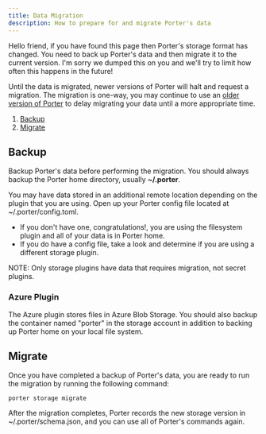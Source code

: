 ```yaml
---
title: Data Migration
description: How to prepare for and migrate Porter's data
---
```


Hello friend, if you have found this page then Porter's storage format has
changed. You need to back up Porter's data and then migrate it to the current
version. I'm sorry we dumped this on you and we'll try to limit how often this
happens in the future!

Until the data is migrated, newer versions of Porter will halt and request a 
migration. The migration is one-way, you may continue to use an [older version
of Porter][install-old] to delay migrating your data until a more appropriate time.

1. [Backup](#backup)
2. [Migrate](#migrate)

[install-old]: /install/#older-version

## Backup

Backup Porter's data before performing the migration. You should always backup
the Porter home directory, usually **~/.porter**.

You may have data stored in an additional remote location depending on the
plugin that you are using. Open up your Porter config file located at
~/.porter/config.toml.

* If you don't have one, congratulations!, you are using the filesystem plugin 
  and all of your data is in Porter home.
* If you do have a config file, take a look and determine if you are using a 
  different storage plugin.
  
NOTE: Only storage plugins have data that requires migration, not secret plugins.

### Azure Plugin

The Azure plugin stores files in Azure Blob Storage. You should also backup
the container named "porter" in the storage account in addition to backing
up Porter home on your local file system.

## Migrate

Once you have completed a backup of Porter's data, you are ready to run the migration
by running the following command:

```
porter storage migrate
```

After the migration completes, Porter records the new storage version in
~/.porter/schema.json, and you can use all of Porter's commands again.